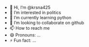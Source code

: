 - 👋 Hi, I’m @krsna425
- 👀 I’m interested in politics
- 🌱 I’m currently learning python
- 💞️ I’m looking to collaborate on github
- 📫 How to reach me 
- 😄 Pronouns: ...
- ⚡ Fun fact: ...

<!---
krsna425/krsna425 is a ✨ special ✨ repository because its `README.md` (this file) appears on your GitHub profile.
You can click the Preview link to take a look at your changes.
--->
